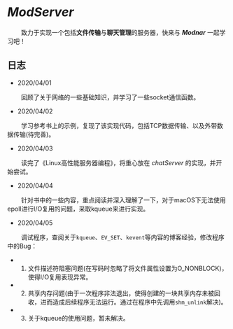 # _ModServer_

&#160; &#160; &#160; &#160; 致力于实现一个包括**文件传输**与**聊天管理**的服务器，快来与 _**Modnar**_ 一起学习吧！

## 日志

- 2020/04/01

&#160; &#160; &#160; &#160; 回顾了关于网络的一些基础知识，并学习了一些socket通信函数。

- 2020/04/02

&#160; &#160; &#160; &#160; 学习参考书上的示例，复现了该实现代码，包括TCP数据传输、以及外带数据传输(待完善)。

- 2020/04/03

&#160; &#160; &#160; &#160; 读完了《Linux高性能服务器编程》，将重心放在 _chatServer_ 的实现，并开始尝试。

- 2020/04/04

&#160; &#160; &#160; &#160; 针对书中的一些内容，重点阅读并深入理解了一下，对于macOS下无法使用epoll进行I/O复用的问题，采取kqueue来进行实现。

- 2020/04/05

&#160; &#160; &#160; &#160; 调试程序，查阅关于`kqueue`、`EV_SET`、`kevent`等内容的博客经验，修改程序中的Bug：

- 1. 文件描述符阻塞问题(在写码时忽略了将文件属性设置为O\_NONBLOCK)，使得I/O复用表现异常。

- 2. 共享内存问题(由于一次程序非法退出，使得创建的一块共享内存未被回收，进而造成后续程序无法运行。通过在程序中先调用`shm_unlink`解决)。

- 3. 关于kqueue的使用问题，暂未解决。
